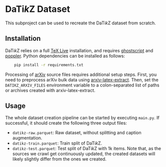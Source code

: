 # DaTi*k*Z Dataset
This subproject can be used to recreate the DaTi*k*Z dataset from scratch.

## Installation
DaTi*k*Z relies on a full [TeX Live](https://www.tug.org/texlive) installation,
and requires [ghostscript](https://www.ghostscript.com) and
[poppler](https://poppler.freedesktop.org). Python dependencies can be
installed as follows:
```sh
    pip install -r requirements.txt
```
Processing of [arXiv](https://arxiv.org) source files requires additional setup
steps. First, you need to preprocess arXiv bulk data using
[arxiv-latex-extract](https://github.com/potamides/arxiv-latex-extract). Then,
set the `DATIKZ_ARXIV_FILES` environment variable to a colon-separated list of
paths or archives created with arxiv-latex-extract.

## Usage
The whole dataset creation pipeline can be started by executing `main.py`. If
successful, it should create the following three output files:
* `datikz-raw.parquet`: Raw dataset, without splitting and caption
  augmentation.
* `datikz-train.parquet`: Train split of DaTi*k*Z.
* `datikz-test.parquet`: Test split of DaTi*k*Z with 1k items.
Note that, as the sources we crawl get continuously updated, the created
datasets will likely slightly differ from the ones we created.
